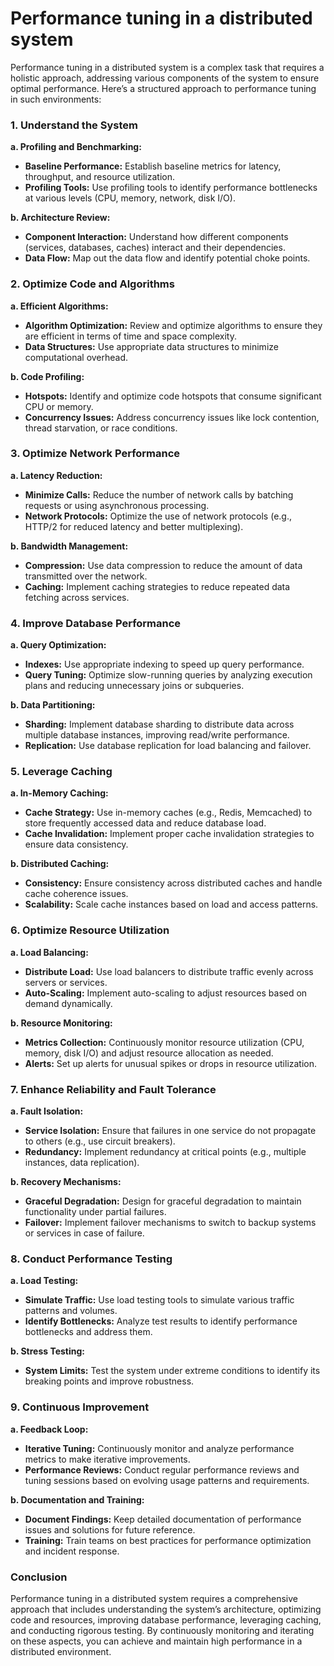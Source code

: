 # Performance tuning in a distributed system

Performance tuning in a distributed system is a complex task that requires a holistic approach, addressing various components of the system to ensure optimal performance. Here’s a structured approach to performance tuning in such environments:

### 1. **Understand the System**

**a. Profiling and Benchmarking:**
   - **Baseline Performance:** Establish baseline metrics for latency, throughput, and resource utilization.
   - **Profiling Tools:** Use profiling tools to identify performance bottlenecks at various levels (CPU, memory, network, disk I/O).

**b. Architecture Review:**
   - **Component Interaction:** Understand how different components (services, databases, caches) interact and their dependencies.
   - **Data Flow:** Map out the data flow and identify potential choke points.

### 2. **Optimize Code and Algorithms**

**a. Efficient Algorithms:**
   - **Algorithm Optimization:** Review and optimize algorithms to ensure they are efficient in terms of time and space complexity.
   - **Data Structures:** Use appropriate data structures to minimize computational overhead.

**b. Code Profiling:**
   - **Hotspots:** Identify and optimize code hotspots that consume significant CPU or memory.
   - **Concurrency Issues:** Address concurrency issues like lock contention, thread starvation, or race conditions.

### 3. **Optimize Network Performance**

**a. Latency Reduction:**
   - **Minimize Calls:** Reduce the number of network calls by batching requests or using asynchronous processing.
   - **Network Protocols:** Optimize the use of network protocols (e.g., HTTP/2 for reduced latency and better multiplexing).

**b. Bandwidth Management:**
   - **Compression:** Use data compression to reduce the amount of data transmitted over the network.
   - **Caching:** Implement caching strategies to reduce repeated data fetching across services.

### 4. **Improve Database Performance**

**a. Query Optimization:**
   - **Indexes:** Use appropriate indexing to speed up query performance.
   - **Query Tuning:** Optimize slow-running queries by analyzing execution plans and reducing unnecessary joins or subqueries.

**b. Data Partitioning:**
   - **Sharding:** Implement database sharding to distribute data across multiple database instances, improving read/write performance.
   - **Replication:** Use database replication for load balancing and failover.

### 5. **Leverage Caching**

**a. In-Memory Caching:**
   - **Cache Strategy:** Use in-memory caches (e.g., Redis, Memcached) to store frequently accessed data and reduce database load.
   - **Cache Invalidation:** Implement proper cache invalidation strategies to ensure data consistency.

**b. Distributed Caching:**
   - **Consistency:** Ensure consistency across distributed caches and handle cache coherence issues.
   - **Scalability:** Scale cache instances based on load and access patterns.

### 6. **Optimize Resource Utilization**

**a. Load Balancing:**
   - **Distribute Load:** Use load balancers to distribute traffic evenly across servers or services.
   - **Auto-Scaling:** Implement auto-scaling to adjust resources based on demand dynamically.

**b. Resource Monitoring:**
   - **Metrics Collection:** Continuously monitor resource utilization (CPU, memory, disk I/O) and adjust resource allocation as needed.
   - **Alerts:** Set up alerts for unusual spikes or drops in resource utilization.

### 7. **Enhance Reliability and Fault Tolerance**

**a. Fault Isolation:**
   - **Service Isolation:** Ensure that failures in one service do not propagate to others (e.g., use circuit breakers).
   - **Redundancy:** Implement redundancy at critical points (e.g., multiple instances, data replication).

**b. Recovery Mechanisms:**
   - **Graceful Degradation:** Design for graceful degradation to maintain functionality under partial failures.
   - **Failover:** Implement failover mechanisms to switch to backup systems or services in case of failure.

### 8. **Conduct Performance Testing**

**a. Load Testing:**
   - **Simulate Traffic:** Use load testing tools to simulate various traffic patterns and volumes.
   - **Identify Bottlenecks:** Analyze test results to identify performance bottlenecks and address them.

**b. Stress Testing:**
   - **System Limits:** Test the system under extreme conditions to identify its breaking points and improve robustness.

### 9. **Continuous Improvement**

**a. Feedback Loop:**
   - **Iterative Tuning:** Continuously monitor and analyze performance metrics to make iterative improvements.
   - **Performance Reviews:** Conduct regular performance reviews and tuning sessions based on evolving usage patterns and requirements.

**b. Documentation and Training:**
   - **Document Findings:** Keep detailed documentation of performance issues and solutions for future reference.
   - **Training:** Train teams on best practices for performance optimization and incident response.

### Conclusion

Performance tuning in a distributed system requires a comprehensive approach that includes understanding the system’s architecture, optimizing code and resources, improving database performance, leveraging caching, and conducting rigorous testing. By continuously monitoring and iterating on these aspects, you can achieve and maintain high performance in a distributed environment.

